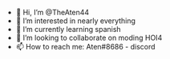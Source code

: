 - 👋 Hi, I’m @TheAten44
- 👀 I’m interested in nearly everything
- 🌱 I’m currently learning spanish
- 💞️ I’m looking to collaborate on moding HOI4
- 📫 How to reach me: Aten#8686 - discord

<!---
TheAten44/TheAten44 is a ✨ special ✨ repository because its `README.md` (this file) appears on your GitHub profile.
You can click the Preview link to take a look at your changes.
--->
